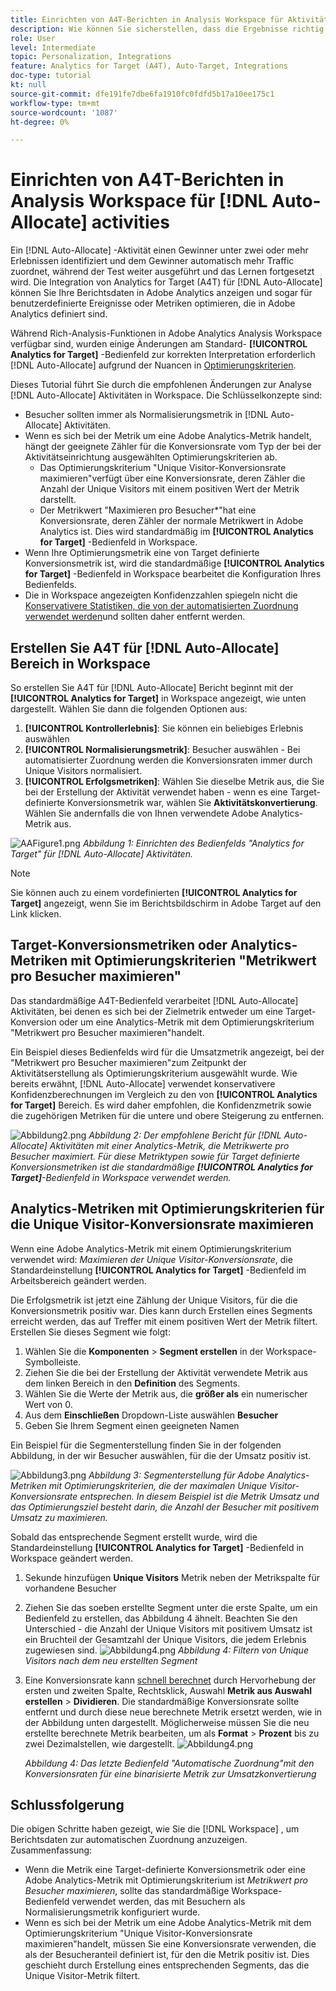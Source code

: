 ```yaml
---
title: Einrichten von A4T-Berichten in Analysis Workspace für Aktivitäten mit automatisierter Zuordnung
description: Wie können Sie sicherstellen, dass die Ergebnisse richtig interpretiert werden, sobald Sie Ihre A4T-Integration (Analytics for Target) eingerichtet haben und Aktivitäten mit automatisierter Zuordnung ausführen? Führen Sie diese Schritte aus, um A4T-Berichte in Analysis Workspace zu konfigurieren und erwartete Ergebnisse bei der Ausführung von Aktivitäten mit automatisierter Zuordnung zu erhalten.
role: User
level: Intermediate
topic: Personalization, Integrations
feature: Analytics for Target (A4T), Auto-Target, Integrations
doc-type: tutorial
kt: null
source-git-commit: dfe191fe7dbe6fa1910fc0fdfd5b17a10ee175c1
workflow-type: tm+mt
source-wordcount: '1087'
ht-degree: 0%

---
```


# Einrichten von A4T-Berichten in Analysis Workspace für [!DNL Auto-Allocate] activities

Ein [!DNL Auto-Allocate] -Aktivität einen Gewinner unter zwei oder mehr Erlebnissen identifiziert und dem Gewinner automatisch mehr Traffic zuordnet, während der Test weiter ausgeführt und das Lernen fortgesetzt wird. Die Integration von Analytics for Target (A4T) für [!DNL Auto-Allocate] können Sie Ihre Berichtsdaten in Adobe Analytics anzeigen und sogar für benutzerdefinierte Ereignisse oder Metriken optimieren, die in Adobe Analytics definiert sind.

Während Rich-Analysis-Funktionen in Adobe Analytics Analysis Workspace verfügbar sind, wurden einige Änderungen am Standard- **[!UICONTROL Analytics for Target]** -Bedienfeld zur korrekten Interpretation erforderlich [!DNL Auto-Allocate] aufgrund der Nuancen in [Optimierungskriterien](https://experienceleague.adobe.com/docs/target/using/integrate/a4t/a4t-at-aa.html?lang=en#supported).

Dieses Tutorial führt Sie durch die empfohlenen Änderungen zur Analyse [!DNL Auto-Allocate] Aktivitäten in Workspace. Die Schlüsselkonzepte sind:

* Besucher sollten immer als Normalisierungsmetrik in [!DNL Auto-Allocate] Aktivitäten.
* Wenn es sich bei der Metrik um eine Adobe Analytics-Metrik handelt, hängt der geeignete Zähler für die Konversionsrate vom Typ der bei der Aktivitätseinrichtung ausgewählten Optimierungskriterien ab.
   * Das Optimierungskriterium &quot;Unique Visitor-Konversionsrate maximieren&quot;verfügt über eine Konversionsrate, deren Zähler die Anzahl der Unique Visitors mit einem positiven Wert der Metrik darstellt.
   * Der Metrikwert &quot;Maximieren pro Besucher*&quot;hat eine Konversionsrate, deren Zähler der normale Metrikwert in Adobe Analytics ist. Dies wird standardmäßig im **[!UICONTROL Analytics for Target]** -Bedienfeld in Workspace.
* Wenn Ihre Optimierungsmetrik eine von Target definierte Konversionsmetrik ist, wird die standardmäßige **[!UICONTROL Analytics for Target]** -Bedienfeld in Workspace bearbeitet die Konfiguration Ihres Bedienfelds.
* Die in Workspace angezeigten Konfidenzzahlen spiegeln nicht die [Konservativere Statistiken, die von der automatisierten Zuordnung verwendet werden](https://experienceleague.adobe.com/docs/target/using/activities/auto-allocate/automated-traffic-allocation.html?lang=en#section_98388996F0584E15BF3A99C57EEB7629)und sollten daher entfernt werden.


## Erstellen Sie A4T für [!DNL Auto-Allocate] Bereich in Workspace

So erstellen Sie A4T für [!DNL Auto-Allocate] Bericht beginnt mit der **[!UICONTROL Analytics for Target]** in Workspace angezeigt, wie unten dargestellt. Wählen Sie dann die folgenden Optionen aus:

1. **[!UICONTROL Kontrollerlebnis]**: Sie können ein beliebiges Erlebnis auswählen
2. **[!UICONTROL Normalisierungsmetrik]**: Besucher auswählen - Bei automatisierter Zuordnung werden die Konversionsraten immer durch Unique Visitors normalisiert.
3. **[!UICONTROL Erfolgsmetriken]**: Wählen Sie dieselbe Metrik aus, die Sie bei der Erstellung der Aktivität verwendet haben - wenn es eine Target-definierte Konversionsmetrik war, wählen Sie **Aktivitätskonvertierung**. Wählen Sie andernfalls die von Ihnen verwendete Adobe Analytics-Metrik aus.

![AAFigure1.png](assets/AAFigure1.png)
*Abbildung 1: Einrichten des Bedienfelds &quot;Analytics for Target&quot; für [!DNL Auto-Allocate] Aktivitäten.*

>[!NOTE]
>
> Sie können auch zu einem vordefinierten **[!UICONTROL Analytics for Target]** angezeigt, wenn Sie im Berichtsbildschirm in Adobe Target auf den Link klicken.

## Target-Konversionsmetriken oder Analytics-Metriken mit Optimierungskriterien &quot;Metrikwert pro Besucher maximieren&quot;

Das standardmäßige A4T-Bedienfeld verarbeitet [!DNL Auto-Allocate] Aktivitäten, bei denen es sich bei der Zielmetrik entweder um eine Target-Konversion oder um eine Analytics-Metrik mit dem Optimierungskriterium &quot;Metrikwert pro Besucher maximieren&quot;handelt.

Ein Beispiel dieses Bedienfelds wird für die Umsatzmetrik angezeigt, bei der &quot;Metrikwert pro Besucher maximieren&quot;zum Zeitpunkt der Aktivitätserstellung als Optimierungskriterium ausgewählt wurde. Wie bereits erwähnt, [!DNL Auto-Allocate] verwendet konservativere Konfidenzberechnungen im Vergleich zu den von **[!UICONTROL Analytics for Target]** Bereich. Es wird daher empfohlen, die Konfidenzmetrik sowie die zugehörigen Metriken für die untere und obere Steigerung zu entfernen.

![Abbildung2.png](assets/AAFigure2.png)
*Abbildung 2: Der empfohlene Bericht für [!DNL Auto-Allocate] Aktivitäten mit einer Analytics-Metrik, die Metrikwerte pro Besucher maximiert. Für diese Metriktypen sowie für Target definierte Konversionsmetriken ist die standardmäßige **[!UICONTROL Analytics for Target]**-Bedienfeld in Workspace verwendet werden.*


## Analytics-Metriken mit Optimierungskriterien für die Unique Visitor-Konversionsrate maximieren

Wenn eine Adobe Analytics-Metrik mit einem Optimierungskriterium verwendet wird: *Maximieren der Unique Visitor-Konversionsrate*, die Standardeinstellung **[!UICONTROL Analytics for Target]** -Bedienfeld im Arbeitsbereich geändert werden.

Die Erfolgsmetrik ist jetzt eine Zählung der Unique Visitors, für die die Konversionsmetrik positiv war. Dies kann durch Erstellen eines Segments erreicht werden, das auf Treffer mit einem positiven Wert der Metrik filtert. Erstellen Sie dieses Segment wie folgt:

1. Wählen Sie die **Komponenten** > **Segment erstellen** in der Workspace-Symbolleiste.
1. Ziehen Sie die bei der Erstellung der Aktivität verwendete Metrik aus dem linken Bereich in den **Definition** des Segments.
1. Wählen Sie die Werte der Metrik aus, die **größer als** ein numerischer Wert von 0.
1. Aus dem **Einschließen** Dropdown-Liste auswählen **Besucher**
1. Geben Sie Ihrem Segment einen geeigneten Namen

Ein Beispiel für die Segmenterstellung finden Sie in der folgenden Abbildung, in der wir Besucher auswählen, für die der Umsatz positiv ist.

![Abbildung3.png](assets/AAFigure3.png)
*Abbildung 3: Segmenterstellung für Adobe Analytics-Metriken mit Optimierungskriterien, die der maximalen Unique Visitor-Konversionsrate entsprechen. In diesem Beispiel ist die Metrik Umsatz und das Optimierungsziel besteht darin, die Anzahl der Besucher mit positivem Umsatz zu maximieren.*

Sobald das entsprechende Segment erstellt wurde, wird die Standardeinstellung  **[!UICONTROL Analytics for Target]** -Bedienfeld in Workspace geändert werden.

1. Sekunde hinzufügen **Unique Visitors** Metrik neben der Metrikspalte für vorhandene Besucher
2. Ziehen Sie das soeben erstellte Segment unter die erste Spalte, um ein Bedienfeld zu erstellen, das Abbildung 4 ähnelt. Beachten Sie den Unterschied - die Anzahl der Unique Visitors mit positivem Umsatz ist ein Bruchteil der Gesamtzahl der Unique Visitors, die jedem Erlebnis zugewiesen sind.
   ![Abbildung4.png](assets/AAFigure4.png)
   *Abbildung 4: Filtern von Unique Visitors nach dem neu erstellten Segment*
3. Eine Konversionsrate kann [schnell berechnet](https://experienceleague.adobe.com/docs/analytics-learn/tutorials/components/calculated-metrics/quick-calculated-metrics-in-analysis-workspace.html?lang=en) durch Hervorhebung der ersten und zweiten Spalte, Rechtsklick, Auswahl **Metrik aus Auswahl erstellen** > **Dividieren**. Die standardmäßige Konversionsrate sollte entfernt und durch diese neue berechnete Metrik ersetzt werden, wie in der Abbildung unten dargestellt. Möglicherweise müssen Sie die neu erstellte berechnete Metrik bearbeiten, um als **Format** > **Prozent** bis zu zwei Dezimalstellen, wie dargestellt.
   ![Abbildung4.png](assets/AAFigure5.png)

   *Abbildung 4: Das letzte Bedienfeld &quot;Automatische Zuordnung&quot;mit den Konversionsraten für eine binarisierte Metrik zur Umsatzkonvertierung*


## Schlussfolgerung 

Die obigen Schritte haben gezeigt, wie Sie die [!DNL Workspace] , um Berichtsdaten zur automatischen Zuordnung anzuzeigen. Zusammenfassung:

* Wenn die Metrik eine Target-definierte Konversionsmetrik oder eine Adobe Analytics-Metrik mit Optimierungskriterium ist *Metrikwert pro Besucher maximieren*, sollte das standardmäßige Workspace-Bedienfeld verwendet werden, das mit Besuchern als Normalisierungsmetrik konfiguriert wurde.
* Wenn es sich bei der Metrik um eine Adobe Analytics-Metrik mit dem Optimierungskriterium &quot;Unique Visitor-Konversionsrate maximieren&quot;handelt, müssen Sie eine Konversionsrate verwenden, die als der Besucheranteil definiert ist, für den die Metrik positiv ist. Dies geschieht durch Erstellung eines entsprechenden Segments, das die Unique Visitor-Metrik filtert.
